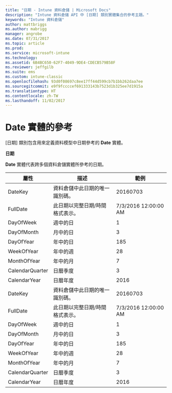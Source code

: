 ```yaml
---
title: "日期 - Intune 資料倉儲 | Microsoft Docs"
description: "Intune 資料倉儲 API 中 [日期] 類別實體集合的參考主題。"
keywords: "Intune 資料倉儲"
author: mattbriggs
ms.author: mabrigg
manager: angrobe
ms.date: 07/31/2017
ms.topic: article
ms.prod: 
ms.service: microsoft-intune
ms.technology: 
ms.assetid: 6B4BC650-62F7-4049-9DE4-CDECB579B58F
ms.reviewer: jeffgilb
ms.suite: ems
ms.custom: intune-classic
ms.openlocfilehash: 93d0f08697c8ee17ff44d599cb7b1bb262daa7ee
ms.sourcegitcommit: e9f9fccccef691333143b7523d1b325ee7d1915a
ms.translationtype: HT
ms.contentlocale: zh-TW
ms.lasthandoff: 11/02/2017
---
```

# <a name="reference-for-date-entity"></a>Date 實體的參考

[日期] 類別包含用來定義資料模型中日期參考的 **Date** 實體。

**日期**

**Date** 實體代表跨多個資料倉儲實體所參考的日期。

| 屬性  | 描述 | 範例 |
|---------|------------|--------|
| DateKey | 資料倉儲中此日期的唯一識別碼。 | 20160703 |
| FullDate | 此日期以完整日期/時間格式表示。 | 7/3/2016 12:00:00 AM |
| DayOfWeek | 週中的日 | 1 |
| DayOfMonth | 月中的日 | 3 |
| DayOfYear | 年中的日 | 185 |
| WeekOfYear | 年中的週 | 28 |
| MonthOfYear | 年中的月 | 7 |
| CalendarQuarter | 日曆季度 | 3 |
| CalendarYear | 日曆年度 | 2016 |
| DateKey | 資料倉儲中此日期的唯一識別碼。 | 20160703 |
| FullDate | 此日期以完整日期/時間格式表示。 | 7/3/2016 12:00:00 AM |
| DayOfWeek | 週中的日 | 1 |
| DayOfMonth | 月中的日 | 3 |
| DayOfYear | 年中的日 | 185 |
| WeekOfYear | 年中的週 | 28 |
| MonthOfYear | 年中的月 | 7 |
| CalendarQuarter | 日曆季度 | 3 |
| CalendarYear | 日曆年度 | 2016 |
